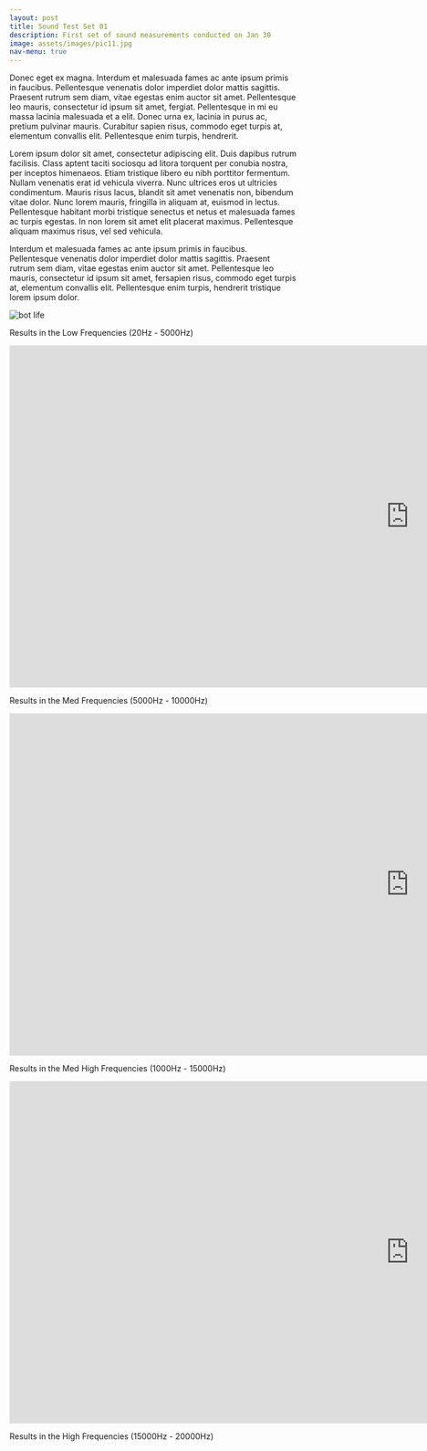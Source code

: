 ```yaml
---
layout: post
title: Sound Test Set 01
description: First set of sound measurements conducted on Jan 30
image: assets/images/pic11.jpg
nav-menu: true
---
```


Donec eget ex magna. Interdum et malesuada fames ac ante ipsum primis in faucibus. Pellentesque venenatis dolor imperdiet dolor mattis sagittis. Praesent rutrum sem diam, vitae egestas enim auctor sit amet. Pellentesque leo mauris, consectetur id ipsum sit amet, fergiat. Pellentesque in mi eu massa lacinia malesuada et a elit. Donec urna ex, lacinia in purus ac, pretium pulvinar mauris. Curabitur sapien risus, commodo eget turpis at, elementum convallis elit. Pellentesque enim turpis, hendrerit.

Lorem ipsum dolor sit amet, consectetur adipiscing elit. Duis dapibus rutrum facilisis. Class aptent taciti sociosqu ad litora torquent per conubia nostra, per inceptos himenaeos. Etiam tristique libero eu nibh porttitor fermentum. Nullam venenatis erat id vehicula viverra. Nunc ultrices eros ut ultricies condimentum. Mauris risus lacus, blandit sit amet venenatis non, bibendum vitae dolor. Nunc lorem mauris, fringilla in aliquam at, euismod in lectus. Pellentesque habitant morbi tristique senectus et netus et malesuada fames ac turpis egestas. In non lorem sit amet elit placerat maximus. Pellentesque aliquam maximus risus, vel sed vehicula.

Interdum et malesuada fames ac ante ipsum primis in faucibus. Pellentesque venenatis dolor imperdiet dolor mattis sagittis. Praesent rutrum sem diam, vitae egestas enim auctor sit amet. Pellentesque leo mauris, consectetur id ipsum sit amet, fersapien risus, commodo eget turpis at, elementum convallis elit. Pellentesque enim turpis, hendrerit tristique lorem ipsum dolor.

<img src="{{ site.url }}{{ site.baseurl }}/images/ROBOT_NAKED_FOR_POSTER_masked.jpg" alt="bot life">

Results in the Low Frequencies (20Hz - 5000Hz)

<iframe width="1400" height="600" src="https://plot.ly/~tngai/46.embed" frameborder="0" allowfullscreen></iframe>

Results in the Med Frequencies (5000Hz - 10000Hz)

<iframe width="1400" height="600" src="https://plot.ly/~tngai/72.embed" frameborder="0" allowfullscreen></iframe>

Results in the Med High Frequencies (1000Hz - 15000Hz)

<iframe width="1400" height="600" src="https://plot.ly/~tngai/76.embed" frameborder="0" allowfullscreen></iframe>

Results in the High Frequencies (15000Hz - 20000Hz)

<iframe width="1400" height="600" src="https://plot.ly/~tngai/66.embed
